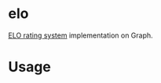 elo
===

[ELO rating system](http://en.wikipedia.org/wiki/Elo_rating_system) implementation on Graph.

# Usage


